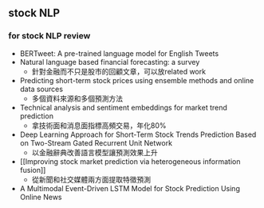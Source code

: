 ## stock NLP 
### for stock NLP review
- BERTweet: A pre-trained language model for English Tweets
- Natural language based financial forecasting: a survey
	- 針對金融而不只是股市的回顧文章，可以放related work
- Predicting short-term stock prices using ensemble methods and online data sources
	- 多個資料來源和多個預測方法
- Technical analysis and sentiment embeddings for market trend prediction
	- 拿技術面和消息面指標高頻交易，年化80%
- Deep Learning Approach for Short-Term Stock Trends Prediction Based on Two-Stream Gated Recurrent Unit Network
	- 以金融辭典改善語言模型讓預測效果上升
- [[Improving stock market prediction via heterogeneous information fusion]]
	- 從新聞和社交媒體兩方面提取特徵預測
- A Multimodal Event-Driven LSTM Model for Stock Prediction Using Online News
